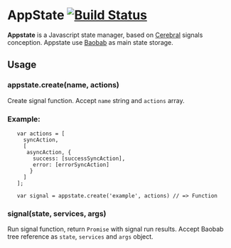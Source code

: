 # AppState [![Build Status](https://travis-ci.org/catbee/appstate.svg)](https://travis-ci.org/markuplab/appstate)

__Appstate__ is a Javascript state manager, based on [Cerebral](https://github.com/christianalfoni/cerebral) signals conception.
Appstate use [Baobab](https://github.com/Yomguithereal/baobab) as main state storage.

## Usage

### appstate.create(name, actions)

Create signal function. Accept `name` string and `actions` array.

### Example:

```
   var actions = [
     syncAction,
     [
      asyncAction, {
        success: [successSyncAction],
        error: [errorSyncAction]
       }
     ]
   ];
   
   var signal = appstate.create('example', actions) // => Function
```

### signal(state, services, args)

Run signal function, return `Promise` with signal run results.
Accept Baobab tree reference as `state`, `services` and `args` object.
